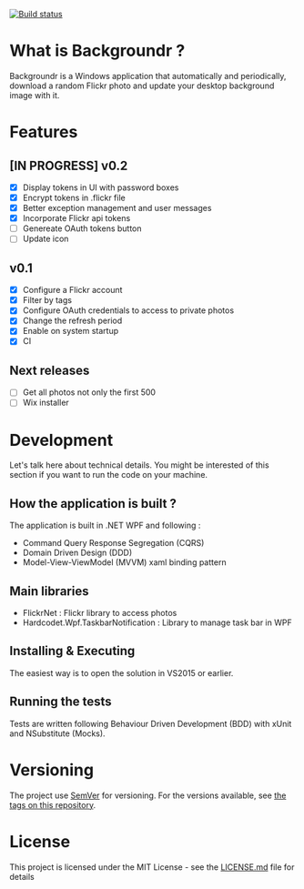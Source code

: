 [![Build status](https://ci.appveyor.com/api/projects/status/0ohnap9efouupl72?svg=true)](https://ci.appveyor.com/project/pierregillon/backgroundr)

# What is Backgroundr ?
Backgroundr is a Windows application that automatically and periodically, download a random Flickr photo and update your desktop background image with it.

# Features

## [IN PROGRESS] v0.2
- [x] Display tokens in UI with password boxes
- [x] Encrypt tokens in .flickr file
- [x] Better exception management and user messages
- [x] Incorporate Flickr api tokens
- [ ] Genereate OAuth tokens button
- [ ] Update icon

## v0.1
- [x] Configure a Flickr account
- [x] Filter by tags
- [x] Configure OAuth credentials to access to private photos
- [x] Change the refresh period
- [x] Enable on system startup
- [x] CI

## Next releases
- [ ] Get all photos not only the first 500
- [ ] Wix installer

# Development
Let's talk here about technical details. You might be interested of this section if you want to run the code on your machine.

## How the application is built ?
The application is built in .NET WPF and following : 
- Command Query Response Segregation (CQRS)
- Domain Driven Design (DDD)
- Model-View-ViewModel (MVVM) xaml binding pattern

## Main libraries
* FlickrNet : Flickr library to access photos
* Hardcodet.Wpf.TaskbarNotification : Library to manage task bar in WPF

## Installing & Executing
The easiest way is to open the solution in VS2015 or earlier.

## Running the tests
Tests are written following Behaviour Driven Development (BDD) with xUnit and NSubstitute (Mocks).

# Versioning
The project use [SemVer](http://semver.org/) for versioning. For the versions available, see [the tags on this repository](https://github.com/pierregillon/backgroundr/releases).

# License
This project is licensed under the MIT License - see the [LICENSE.md](LICENSE.md) file for details
